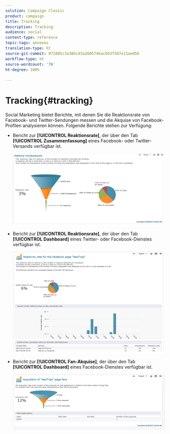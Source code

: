 ```yaml
---
solution: Campaign Classic
product: campaign
title: Tracking
description: Tracking
audience: social
content-type: reference
topic-tags: annexes
translation-type: ht
source-git-commit: 972885c3a38bcd3a260574bacbb3f507e11ae05b
workflow-type: ht
source-wordcount: '76'
ht-degree: 100%

---
```



# Tracking{#tracking}

Social Marketing bietet Berichte, mit denen Sie die Reaktionsrate von Facebook- und Twitter-Sendungen messen und die Akquise von Facebook-Profilen analysieren können. Folgende Berichte stehen zur Verfügung:

* Bericht zur **[!UICONTROL Reaktionsrate]**, der über den Tab **[!UICONTROL Zusammenfassung]** eines Facebook- oder Twitter-Versands verfügbar ist.

   ![](assets/social_report_3.png)

* Bericht zur **[!UICONTROL Reaktionsrate]**, der über den Tab **[!UICONTROL Dashboard]** eines Twitter- oder Facebook-Dienstes verfügbar ist.

   ![](assets/social_report_2.png)

* Bericht zur **[!UICONTROL Fan-Akquise]**, der über den Tab **[!UICONTROL Dashboard]** eines Facebook-Dienstes verfügbar ist.

   ![](assets/social_report_1.png)

